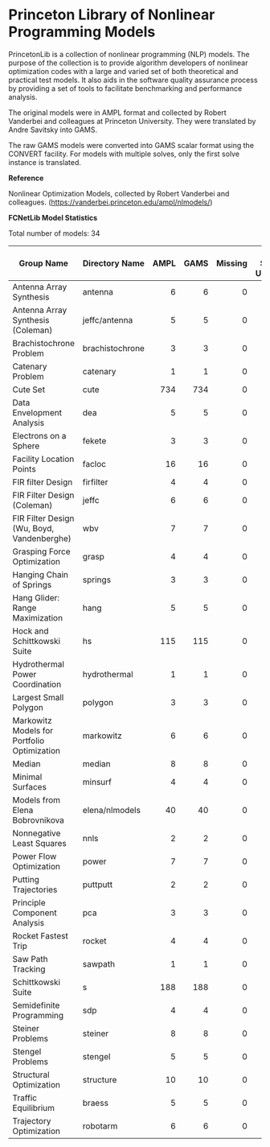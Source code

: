 # Princeton Library of Nonlinear Programming Models

PrincetonLib is a collection of nonlinear programming (NLP) models. The purpose of the collection is to provide algorithm developers of nonlinear optimization codes with a large and varied set of both theoretical and practical test models. 
It also aids in the software quality assurance process by providing a set of tools to facilitate benchmarking and performance analysis.

The original models were in AMPL format and collected by Robert Vanderbei and colleagues at Princeton University. They were translated by Andre Savitsky into GAMS.

The raw GAMS models were converted into GAMS scalar format using the CONVERT facility. For models with multiple solves, only the first solve instance is translated.

**Reference** 

Nonlinear Optimization Models, collected by Robert Vanderbei and colleagues. (https://vanderbei.princeton.edu/ampl/nlmodels/)

**FCNetLib Model Statistics** 

Total number of models:   34


|Group Name                                 |Directory Name  |AMPL |GAMS  |Missing |AMPL Solution Unknown    |
|-------------------------------------------|---------------|-----:|-----:|-------:|------------------------:|
|Antenna Array Synthesis					|antenna		|6	   |6	  |0       |0                        |
|Antenna Array Synthesis (Coleman)			|jeffc/antenna	|5	   |5	  |0       |0                        |
|Brachistochrone Problem					|brachistochrone|3	   |3	  |0       |1                        |
|Catenary Problem							|catenary		|1	   |1	  |0       |0                        |
|Cute Set									|cute			|734   |734	  |0       |131                      |
|Data Envelopment Analysis					|dea			|5	   |5	  |0       |0                        |
|Electrons on a Sphere						|fekete			|3	   |3	  |0       |0                        |
|Facility Location Points 					|facloc			|16	   |16	  |0       |0                        |
|FIR filter Design							|firfilter		|4	   |4	  |0       |0                        |
|FIR Filter Design (Coleman)				|jeffc			|6	   |6	  |0       |0                        |
|FIR Filter Design (Wu, Boyd, Vandenberghe)	|wbv			|7	   |7	  |0       |0                        |
|Grasping Force Optimization				|grasp			|4	   |4	  |0       |1                        |
|Hanging Chain of Springs					|springs		|3	   |3	  |0       |0                        |
|Hang Glider: Range Maximization			|hang			|5	   |5	  |0       |0                        |
|Hock and Schittkowski Suite				|hs				|115   |115	  |0       |50                       |
|Hydrothermal Power Coordination			|hydrothermal	|1	   |1	  |0       |0                        |
|Largest Small Polygon  					|polygon		|3	   |3	  |0       |0                        |
|Markowitz Models for Portfolio Optimization|markowitz		|6	   |6	  |0       |0                        |
|Median										|median			|8	   |8	  |0       |0                        |
|Minimal Surfaces							|minsurf		|4	   |4	  |0       |0                        |
|Models from Elena Bobrovnikova				|elena/nlmodels	|40	   |40	  |0       |40                       |
|Nonnegative Least Squares					|nnls			|2	   |2	  |0       |0                        |
|Power Flow Optimization					|power			|7	   |7	  |0       |1                        |
|Putting Trajectories						|puttputt		|2	   |2	  |0       |0                        |
|Principle Component Analysis				|pca			|3	   |3	  |0       |0                        |
|Rocket Fastest Trip						|rocket			|4	   |4	  |0       |3                        |
|Saw Path Tracking							|sawpath		|1	   |1	  |0       |0                        |
|Schittkowski Suite							|s				|188   |188	  |0       |1                        |
|Semidefinite Programming					|sdp			|4	   |4	  |0       |0                        |
|Steiner Problems							|steiner		|8	   |8	  |0       |0                        |
|Stengel Problems							|stengel		|5	   |5	  |0       |0                        |
|Structural Optimization					|structure		|10	   |10	  |0       |0                        |
|Traffic Equilibrium						|braess			|5	   |5	  |0       |0                        |
|Trajectory Optimization					|robotarm		|6	   |6	  |0       |0                        |
